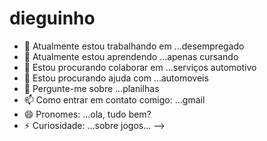 # dieguinho
- 🔭 Atualmente estou trabalhando em ...desempregado
- 🌱 Atualmente estou aprendendo ...apenas cursando
- 👯 Estou procurando colaborar em ...serviços automotivo
- 🤔 Estou procurando ajuda com ...automoveis
- 💬 Pergunte-me sobre ...planilhas
- 📫 Como entrar em contato comigo: ...gmail
- 😄 Pronomes: ...ola, tudo bem?
- ⚡ Curiosidade: ...sobre jogos...
-->
